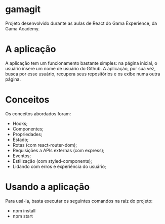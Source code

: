 # gamagit
Projeto desenvolvido durante as aulas de React do Gama Experience, da Gama Academy.

# A aplicação
A aplicação tem um funcionamento bastante simples: na página inicial, o usuário insere um nome de usuário do Github. A aplicação, por sua vez, busca por esse usuário, recupera seus repositórios e os exibe numa outra página.

# Conceitos
Os conceitos abordados foram:

* Hooks;
* Componentes;
* Propriedades;
* Estado;
* Rotas (com react-router-dom);
* Requisições a APIs externas (com express);
* Eventos;
* Estilização (com styled-components);
* Lidando com erros e experiência do usuário;

# Usando a aplicação
Para usá-la, basta executar os seguintes comandos na raíz do projeto:

* npm install
* npm start
